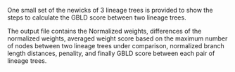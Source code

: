 One small set of the newicks of 3 lineage trees is provided to show the steps to calculate the GBLD score between two lineage trees.

The output file contains the Normalized weights, differences of the normalized weights, averaged weight score based on the maximum number of nodes between two lineage trees under comparison, normalized branch length distances, penality, and finally GBLD score between each pair of lineage trees.
